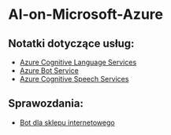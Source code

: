 # AI-on-Microsoft-Azure

## Notatki dotyczące usług:

- [Azure Cognitive Language Services](/Notatki/Azure%20Cognitive%20Language%20Services.md)
- [Azure Bot Service](/Notatki/Azure%20Bot%20Service.md)
- [Azure Cognitive Speech Services](/Notatki/Azure%20Cognitive%20Speech%20Services.md)


## Sprawozdania:

- [Bot dla sklepu internetowego](Sprawozdanie_Bot.md)